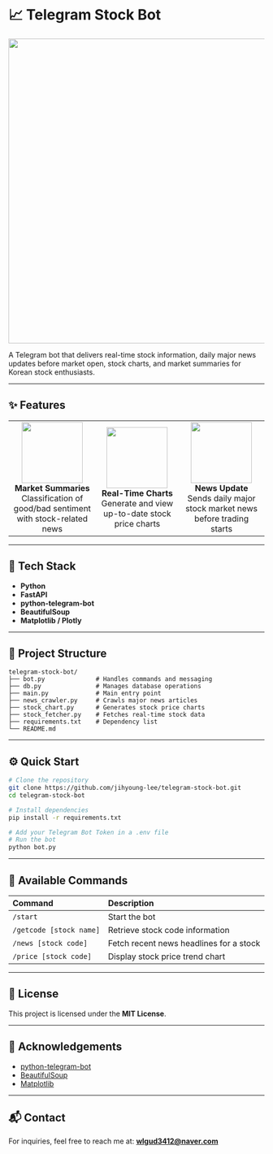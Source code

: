 # 📈 Telegram Stock Bot

<p align="center">
  <img src="https://github.com/user-attachments/assets/c5019b2a-e89f-4385-b3ef-8a8495bf376e" width="600"/>
</p>

A Telegram bot that delivers real-time stock information, daily major news updates before market open, stock charts, and market summaries for Korean stock enthusiasts.

---

## ✨ Features

<table>
  <tr>
    <td align="center">
      <img src="https://github.com/user-attachments/assets/49a15363-d570-4fa9-90a0-016cb15bfbef" width="120"/><br/>
      <b>Market Summaries</b><br/>
      Classification of good/bad sentiment with stock-related news
    </td>
    <td align="center">
      <img src="https://github.com/user-attachments/assets/d1f4a789-1299-4724-9576-501a59e0c2b4" width="120"/><br/>
      <b>Real-Time Charts</b><br/>
      Generate and view up-to-date stock price charts
    </td>
    <td align="center">
      <img src="https://github.com/user-attachments/assets/9b491fb1-4cf8-4ca3-ae33-e5df9b3dcc12" width="120"/><br/>
      <b>News Update</b><br/>
      Sends daily major stock market news before trading starts
    </td>
  </tr>
</table>

---

## 🧰 Tech Stack

- **Python**
- **FastAPI**
- **python-telegram-bot**
- **BeautifulSoup**
- **Matplotlib / Plotly**

---

## 📂 Project Structure

```
telegram-stock-bot/
├── bot.py              # Handles commands and messaging
├── db.py               # Manages database operations
├── main.py             # Main entry point
├── news_crawler.py     # Crawls major news articles
├── stock_chart.py      # Generates stock price charts
├── stock_fetcher.py    # Fetches real-time stock data
├── requirements.txt    # Dependency list
└── README.md
```

---

## ⚙️ Quick Start

```bash
# Clone the repository
git clone https://github.com/jihyoung-lee/telegram-stock-bot.git
cd telegram-stock-bot

# Install dependencies
pip install -r requirements.txt

# Add your Telegram Bot Token in a .env file
# Run the bot
python bot.py
```

---

## 💬 Available Commands

| Command | Description |
|:--------|:------------|
| `/start` | Start the bot |
| `/getcode [stock name]` | Retrieve stock code information |
| `/news [stock code]` | Fetch recent news headlines for a stock |
| `/price [stock code]` | Display stock price trend chart |

---

## 📎 License

This project is licensed under the **MIT License**.

---

## 🙌 Acknowledgements

- [python-telegram-bot](https://github.com/python-telegram-bot/python-telegram-bot)
- [BeautifulSoup](https://www.crummy.com/software/BeautifulSoup/)
- [Matplotlib](https://matplotlib.org/)

---

## 📬 Contact

For inquiries, feel free to reach me at: **wlgud3412@naver.com**
